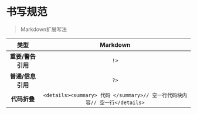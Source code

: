 # 书写规范

>Markdown扩展写法

|**类型**|**Markdown**|
|:-----:|:-----:|
|**重要/警告引用**|```!>```|
|**普通/信息引用**|```?>```|
|**代码折叠**|```<details><summary> 代码 </summary>// 空一行代码块内容// 空一行</details>```|
